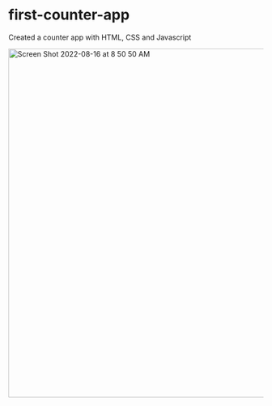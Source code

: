 # first-counter-app

Created a counter app with HTML, CSS and Javascript

<img width="690" alt="Screen Shot 2022-08-16 at 8 50 50 AM" src="https://user-images.githubusercontent.com/101158128/184886039-56daf5fa-08f5-4e37-8d90-a0611f940efc.png">
